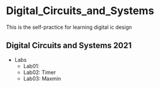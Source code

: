 # Digital_Circuits_and_Systems
This is the self-practice for learning digital ic design
## Digital Circuits and Systems 2021
* Labs
  * Lab01:
  * Lab02: Timer
  * Lab03: Maxmin
